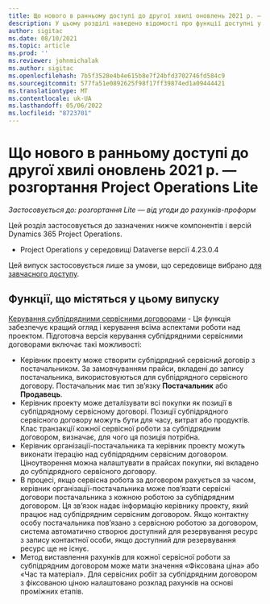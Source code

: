 ```yaml
---
title: Що нового в ранньому доступі до другої хвилі оновлень 2021 р. — розгортання Project Operations Lite
description: У цьому розділі наведено відомості про функції доступні у випуску розгортання Project Operations Lite в ранньому доступі до другої хвилі оновлень 2021 року.
author: sigitac
ms.date: 08/10/2021
ms.topic: article
ms.prod: ''
ms.reviewer: johnmichalak
ms.author: sigitac
ms.openlocfilehash: 7b5f3528e4b4e615b8e7f24bfd3702746fd584c9
ms.sourcegitcommit: 577fa51e0892625f98f17ff39874ed1a09444421
ms.translationtype: MT
ms.contentlocale: uk-UA
ms.lasthandoff: 05/06/2022
ms.locfileid: "8723701"
---
```

# <a name="whats-new-2021-wave-2-early-access---project-operations-lite-deployment"></a>Що нового в ранньому доступі до другої хвилі оновлень 2021 р. — розгортання Project Operations Lite

_Застосовується до: розгортання Lite — від угоди до рахунків-проформ_

Цей розділ застосовується до зазначених нижче компонентів і версій Dynamics 365 Project Operations.

  - Project Operations у середовищі Dataverse версії 4.23.0.4

Цей випуск застосовується лише за умови, що середовище вибрано [для завчасного доступу](/power-platform/admin/opt-in-early-access-updates#how-to-enable-early-access-updates).

## <a name="features-included-in-this-release"></a>Функції, що містяться у цьому випуску

[Керування субпідрядними сервісними договорами](/dynamics365/project-operations/pro/subcontracting/managing-subcontracts-overview) - Ця функція забезпечує кращий огляд і керування всіма аспектами роботи над проектом. Підготовча версія керування субпідрядними сервісними договорами включає такі можливості:

  - Керівник проекту може створити субпідрядний сервісний договір з постачальником. За замовчуванням прайси, вкладені до запису постачальника, використовуються для субпідрядного сервісного договору. Постачальник має тип зв’язку **Постачальник** або **Продавець**.
  - Керівник проекту може деталізувати всі покупки як позиції в субпідрядному сервісному договорі. Позиції субпідрядного сервісного договору можуть бути для часу, витрат або продуктів. Клас транзакції кожної сервісної роботи за субпідрядним договором, визначає, для чого ця позиція потрібна.
  - Керівник організації-постачальника та керівник проекту можуть виконати ітерацію над субпідрядним сервісним договором. Ціноутворення можна налаштувати в прайсах покупки, які вкладено до субпідрядного сервісного договору.
  - В процесі, якщо сервісна робота за договором рахується за часом, керівник організації-постачальника може пов’язати сервісні договори постачальника з кожною роботою за субпідрядним договором. Ця зв’язок надає інформацію керівнику проекту, який працює над субпідрядним сервісним договором. Якщо контактну особу постачальника пов’язано з сервісною роботою за договором, система автоматично створює доступний для резервування ресурс з запису контактної особи, якщо доступний для резервування ресурс ще не існує.
  - Метод виставлення рахунків для кожної сервісної роботи за субпідрядним договором може мати значення «Фіксована ціна» або «Час та матеріал». Для сервісних робіт за субпідрядним договором з фіксованою ціною налаштовано розклад рахунків на основі проміжних етапів.
